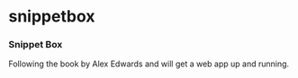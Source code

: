 # snippetbox


<h3> Snippet Box</h3>
<p> Following the book by Alex Edwards and will get a web app up and running.</p>
